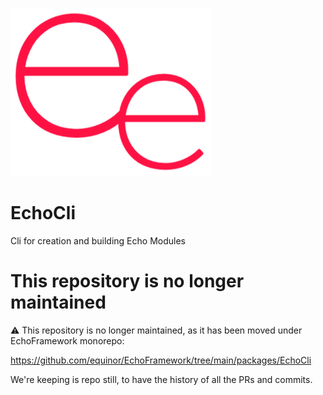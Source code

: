![logo](/doc/ee.png)

# EchoCli

Cli for creation and building Echo Modules

# This repository is no longer maintained

:warning: This repository is no longer maintained, as it has been moved under EchoFramework monorepo:

https://github.com/equinor/EchoFramework/tree/main/packages/EchoCli

We're keeping is repo still, to have the history of all the PRs and commits.